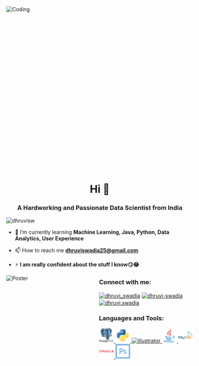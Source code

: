 <img align="right" alt="Coding" width=1000 height=475 src="https://github.com/dhruvisw/newgif/blob/main/Hey%20Welcome%20to%20My%20github%20Progile.gif">
<h1 align="center">Hi 👋</h1>
<h3 align="center">A Hardworking and Passionate Data Scientist from India</h3>

<p align="left"> <img src="https://komarev.com/ghpvc/?username=dhruvisw&label=Profile%20views&color=0e75b6&style=flat" alt="dhruvisw" /> </p>

- 🌱 I’m currently learning **Machine Learning, Java, Python, Data Analytics, User Experience**

- 📫 How to reach me **dhruviswadia25@gmail.com**

- ⚡ **I am really confident about the stuff I know😏😂**
<img align="left" alt="Poster" width=250 height=300 src="https://github.com/dhruvisw/gif/blob/main/Github%20Poster.gif">
<h3 align="left">Connect with me:</h3>
<p align="left">
<a href="https://twitter.com/dhruvi_swadia" target="blank"><img align="center" src="https://raw.githubusercontent.com/rahuldkjain/github-profile-readme-generator/master/src/images/icons/Social/twitter.svg" alt="dhruvi_swadia" height="30" width="40" /></a>
<a href="https://linkedin.com/in/dhruvi-swadia" target="blank"><img align="center" src="https://raw.githubusercontent.com/rahuldkjain/github-profile-readme-generator/master/src/images/icons/Social/linked-in-alt.svg" alt="dhruvi-swadia" height="30" width="40" /></a>
<a href="https://instagram.com/dhruvi.swadia" target="blank"><img align="center" src="https://raw.githubusercontent.com/rahuldkjain/github-profile-readme-generator/master/src/images/icons/Social/instagram.svg" alt="dhruvi.swadia" height="30" width="40" /></a>
</p>

<h3 align="left">Languages and Tools:</h3>
<p align="left"><a href="https://www.postgresql.org" target="_blank" rel="noreferrer"> <img src="https://raw.githubusercontent.com/devicons/devicon/master/icons/postgresql/postgresql-original-wordmark.svg" alt="postgresql" width="40" height="40"/> </a> <a href="https://www.python.org" target="_blank" rel="noreferrer"> <img src="https://raw.githubusercontent.com/devicons/devicon/master/icons/python/python-original.svg" alt="python" width="40" height="40"/> <a href="https://www.adobe.com/in/products/illustrator.html" target="_blank" rel="noreferrer"> <img src="https://www.vectorlogo.zone/logos/adobe_illustrator/adobe_illustrator-icon.svg" alt="illustrator" width="40" height="40"/> </a> <a href="https://www.java.com" target="_blank" rel="noreferrer"> <img src="https://raw.githubusercontent.com/devicons/devicon/master/icons/java/java-original.svg" alt="java" width="40" height="40"/> </a> <a href="https://www.mysql.com/" target="_blank" rel="noreferrer"> <img src="https://raw.githubusercontent.com/devicons/devicon/master/icons/mysql/mysql-original-wordmark.svg" alt="mysql" width="40" height="40"/> </a> <a href="https://www.oracle.com/" target="_blank" rel="noreferrer"> <img src="https://raw.githubusercontent.com/devicons/devicon/master/icons/oracle/oracle-original.svg" alt="oracle" width="40" height="40"/> </a> <a href="https://www.photoshop.com/en" target="_blank" rel="noreferrer"> <img src="https://raw.githubusercontent.com/devicons/devicon/master/icons/photoshop/photoshop-line.svg" alt="photoshop" width="40" height="40"/> </a> 
